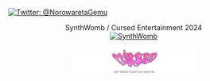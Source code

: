 [![Twitter: @NorowaretaGemu](https://img.shields.io/badge/X-@NorowaretaGemu-blue.svg?style=flat)](https://x.com/NorowaretaGemu)


<div align="center">
SynthWomb / Cursed Entertainment 2024
  </div>
<div align="center">
<a href="https://github.com/SynthWomb" target="_blank" align="center">
    <img src="https://github.com/SynthWomb/SynthWomb/blob/main/logos/synthwomb07.png"
        alt="SynthWomb">
</a>
</div>
    <br>
</div>
<div align="center">
<a href="https://github.com/CursedPrograms" target="_blank">
    <img src="https://github.com/CursedPrograms/cursedentertainment/raw/main/images/logos/logo-wide-grey.png"
        alt="CursedEntertainment Logo" style="width:250px;">
</a>
</div>
